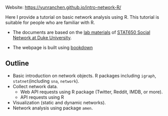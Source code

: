Website: https://yunranchen.github.io/intro-network-R/

Here I provide a tutorial on basic network analysis using R. This tutorial is suitable for people who are familiar with R.

- The documents are based on the [lab materials](https://github.com/YunranChen/STA650Lab) of [STAT650 Social Network at Duke University](http://www2.stat.duke.edu/courses/Spring19/sta650.001/). 

- The webpage is built using [bookdown](https://bookdown.org/yihui/bookdown/)

## Outline 

- Basic introduction on network objects. R packages including `igraph`, `statnet`(including `sna`, `network`).
- Collect network data. 
  - Web API requests using R package (Twitter, Reddit, IMDB, or more).
  - API requests using R
- Visualization (static and dynamic networks).
- Network analysis using package `amen`.

